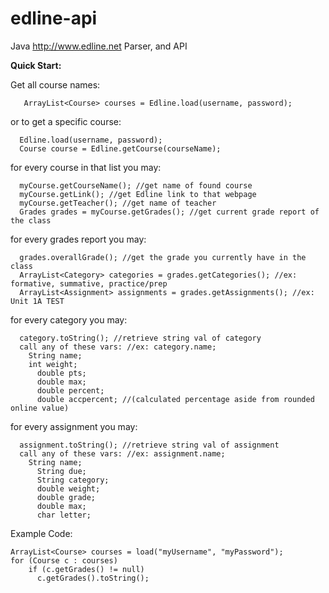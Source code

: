 # edline-api
Java http://www.edline.net Parser, and API

**Quick Start:**

Get all course names:

`	ArrayList<Course> courses = Edline.load(username, password);`
		
or to get a specific course:

```
  Edline.load(username, password);
  Course course = Edline.getCourse(courseName);
```
		
for every course in that list you may:

```
  myCourse.getCourseName(); //get name of found course
  myCourse.getLink(); //get Edline link to that webpage
  myCourse.getTeacher(); //get name of teacher
  Grades grades = myCourse.getGrades(); //get current grade report of the class
```

for every grades report you may:

```
  grades.overallGrade(); //get the grade you currently have in the class
  ArrayList<Category> categories = grades.getCategories(); //ex: formative, summative, practice/prep
  ArrayList<Assignment> assignments = grades.getAssignments(); //ex: Unit 1A TEST
```

for every category you may:

```
  category.toString(); //retrieve string val of category
  call any of these vars: //ex: category.name;
    String name;
    int weight;
	  double pts;
	  double max; 
	  double percent;
	  double accpercent; //(calculated percentage aside from rounded online value)
```

for every assignment you may:

```
  assignment.toString(); //retrieve string val of assignment
  call any of these vars: //ex: assignment.name;
    String name;
	  String due;
	  String category;
	  double weight;
	  double grade;
	  double max;
	  char letter;
```
	    
Example Code:
```
ArrayList<Course> courses = load("myUsername", "myPassword");
for (Course c : courses)
	if (c.getGrades() != null)
	  c.getGrades().toString();
```
